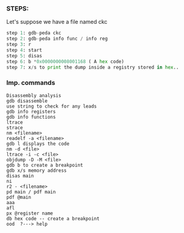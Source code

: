 ### STEPS:

Let's suppose we have a file named ckc

```py
step 1: gdb-peda ckc
step 2: gdb-peda info func / info reg
step 3: r
step 4: start
step 5: disas
step 6: b *0x0000000008001168 ( A hex code)
step 7: x/s to print the dump inside a registry stored in hex..
```

### Imp. commands

`Disassembly analysis`  
`gdb disassemble`  
`use string to check for any leads`  
`gdb info registers`  
`gdb info functions`  
`ltrace`  
`strace`  
`nm <filename>`  
`readelf -a <filename>`  
`gdb l displays the code`  
`nm -d <file>`  
`ltrace -i -c <file>`  
`objdump -D -M <file>`  
`gdb b to create a breakpoint`  
`gdb x/s memory address`  
`disas main`     
`ni`  
`r2 - <filename>`  
`pd main / pdf main`  
`pdf @main`  
`aaa`  
`afl`  
`px @register name`  
`db hex code -- create a breakpoint`  
`ood  ?---> help`  
